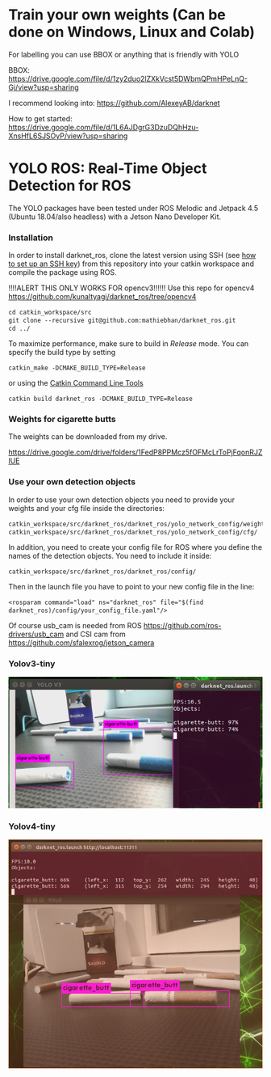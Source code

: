 # Train your own weights (Can be done on Windows, Linux and Colab)
For labelling you can use BBOX or anything that is friendly with YOLO

BBOX: https://drive.google.com/file/d/1zy2duo2lZXkVcst5DWbmQPmHPeLnQ-Gj/view?usp=sharing

I recommend looking into: https://github.com/AlexeyAB/darknet

How to get started: https://drive.google.com/file/d/1L6AJDgrG3DzuDQhHzu-XnsHfL6SJSOyP/view?usp=sharing

# YOLO ROS: Real-Time Object Detection for ROS

The YOLO packages have been tested under ROS Melodic and Jetpack 4.5 (Ubuntu 18.04/also headless) with a Jetson Nano Developer Kit.


### Installation

In order to install darknet_ros, clone the latest version using SSH (see [how to set up an SSH key](https://confluence.atlassian.com/bitbucket/set-up-an-ssh-key-728138079.html)) from this repository into your catkin workspace and compile the package using ROS.


!!!!ALERT THIS ONLY WORKS FOR opencv3!!!!!!
Use this repo for opencv4 https://github.com/kunaltyagi/darknet_ros/tree/opencv4

    cd catkin_workspace/src
    git clone --recursive git@github.com:mathiebhan/darknet_ros.git
    cd ../

To maximize performance, make sure to build in *Release* mode. You can specify the build type by setting

    catkin_make -DCMAKE_BUILD_TYPE=Release

or using the [Catkin Command Line Tools](http://catkin-tools.readthedocs.io/en/latest/index.html#)

    catkin build darknet_ros -DCMAKE_BUILD_TYPE=Release

### Weights for cigarette butts
The weights can be downloaded from my drive.

https://drive.google.com/drive/folders/1FedP8PPMcz5fOFMcLrToPjFqonRJZlUE


### Use your own detection objects

In order to use your own detection objects you need to provide your weights and your cfg file inside the directories:

    catkin_workspace/src/darknet_ros/darknet_ros/yolo_network_config/weights/
    catkin_workspace/src/darknet_ros/darknet_ros/yolo_network_config/cfg/

In addition, you need to create your config file for ROS where you define the names of the detection objects. You need to include it inside:

    catkin_workspace/src/darknet_ros/darknet_ros/config/

Then in the launch file you have to point to your new config file in the line:

    <rosparam command="load" ns="darknet_ros" file="$(find darknet_ros)/config/your_config_file.yaml"/>
    
Of course usb_cam is needed from ROS https://github.com/ros-drivers/usb_cam and CSI cam from https://github.com/sfalexrog/jetson_camera 

### Yolov3-tiny

![alt text](https://github.com/Mathiebhan/darknet_ros/blob/master/2.png)


### Yolov4-tiny

![alt text](https://github.com/Mathiebhan/darknet_ros/blob/master/1.png)

    

